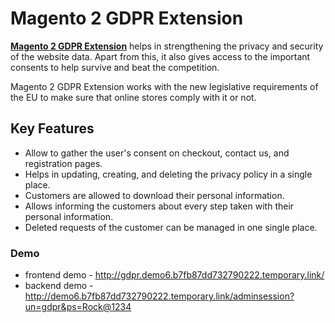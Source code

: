 <body>
	<main>
		<div class="content-wrapper">
			<div class="content-inner">
				<h1>Magento 2 GDPR Extension</h1>
				<p><strong><a href="https://www.mageants.com/gdpr-for-magento-2.html">Magento 2 GDPR Extension</a></strong> helps in strengthening the privacy and security of the website data. Apart from this, it also gives access to the important consents to help survive and beat the competition.</p>
				<p>Magento 2 GDPR Extension works with the new legislative requirements of the EU to make sure that online stores comply with it or not.</p>
				<div class="features-wrapper">
					<h2>Key Features</h2>
					<ul>
						<li>Allow to gather the user's consent on checkout, contact us, and registration pages.</li>
						<li>Helps in updating, creating, and deleting the privacy policy in a single place.</li>
						<li>Customers are allowed to download their personal information.</li>
						<li>Allows informing the customers about every step taken with their personal information.</li>
						<li>Deleted requests of the customer can be managed in one single place.</li>
					</ul>
				</div>
				<div class="more-features">
					<h3>Demo</h3>
					<ul>
						<li>frontend demo - <a href="http://gdpr.demo6.b7fb87dd732790222.temporary.link/">http://gdpr.demo6.b7fb87dd732790222.temporary.link/</a></li>
						<li>backend demo - <a href="http://demo6.b7fb87dd732790222.temporary.link/adminsession?un=gdpr&ps=Rock@1234">http://demo6.b7fb87dd732790222.temporary.link/adminsession?un=gdpr&ps=Rock@1234</a></li>
					</ul>
				</div>
			</div>
		</div>
	</main>
</body>
</html>
